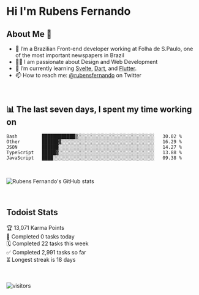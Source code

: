 # Hi I'm Rubens Fernando

## About Me 🚀

- 🌱 I’m a Brazilian Front-end developer working at Folha de S.Paulo, one of the most important newspapers in Brazil
- 👨‍💻 I am passionate about Design and Web Development
- 📖 I’m currently learning [Svelte](https://svelte.dev/), [Dart](https://dart.dev/), and [Flutter](https://flutter.dev/).
- 📫 How to reach me: [@rubensfernando](https://twitter.com/rubensfernando) on Twitter

<br />

## 📊 The last seven days, I spent my time working on

<!--START_SECTION:waka-->
```text
Bash         ████████████▒░░░░░░░░░░░░░░░░░░░░░░░░░░░░   30.02 % 
Other        ██████▓░░░░░░░░░░░░░░░░░░░░░░░░░░░░░░░░░░   16.29 % 
JSON         ██████░░░░░░░░░░░░░░░░░░░░░░░░░░░░░░░░░░░   14.27 % 
TypeScript   █████▓░░░░░░░░░░░░░░░░░░░░░░░░░░░░░░░░░░░   13.88 % 
JavaScript   ████░░░░░░░░░░░░░░░░░░░░░░░░░░░░░░░░░░░░░   09.38 % 
```
<!--END_SECTION:waka-->

<br />

![Rubens Fernando's GitHub stats](https://github-readme-stats.vercel.app/api?username=rubensfernando&show_icons=true&hide_border=true)

<br />

## Todoist Stats

<!-- TODO-IST:START -->
🏆  13,071 Karma Points           
🌸  Completed 0 tasks today           
🗓  Completed 22 tasks this week           
✅  Completed 2,991 tasks so far           
⏳  Longest streak is 18 days
<!-- TODO-IST:END -->

<br>

![visitors](https://visitor-badge.laobi.icu/badge?page_id=rubensfernando.rubensfernando)
